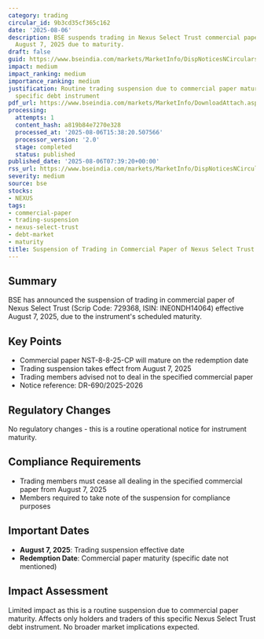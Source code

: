 ```yaml
---
category: trading
circular_id: 9b3cd35cf365c162
date: '2025-08-06'
description: BSE suspends trading in Nexus Select Trust commercial paper effective
  August 7, 2025 due to maturity.
draft: false
guid: https://www.bseindia.com/markets/MarketInfo/DispNoticesNCirculars.aspx?Noticeid={C8D45C42-EC12-421A-9200-B88D657434F7}&noticeno=20250806-4&dt=08/06/2025&icount=4&totcount=57&flag=0
impact: medium
impact_ranking: medium
importance_ranking: medium
justification: Routine trading suspension due to commercial paper maturity affects
  specific debt instrument
pdf_url: https://www.bseindia.com/markets/MarketInfo/DownloadAttach.aspx?id=20250806-4&attachedId=
processing:
  attempts: 1
  content_hash: a819b84e7270e328
  processed_at: '2025-08-06T15:38:20.507566'
  processor_version: '2.0'
  stage: completed
  status: published
published_date: '2025-08-06T07:39:20+00:00'
rss_url: https://www.bseindia.com/markets/MarketInfo/DispNoticesNCirculars.aspx?Noticeid={C8D45C42-EC12-421A-9200-B88D657434F7}&noticeno=20250806-4&dt=08/06/2025&icount=4&totcount=57&flag=0
severity: medium
source: bse
stocks:
- NEXUS
tags:
- commercial-paper
- trading-suspension
- nexus-select-trust
- debt-market
- maturity
title: Suspension of Trading in Commercial Paper of Nexus Select Trust
---
```


## Summary

BSE has announced the suspension of trading in commercial paper of Nexus Select Trust (Scrip Code: 729368, ISIN: INE0NDH14064) effective August 7, 2025, due to the instrument's scheduled maturity.

## Key Points

- Commercial paper NST-8-8-25-CP will mature on the redemption date
- Trading suspension takes effect from August 7, 2025
- Trading members advised not to deal in the specified commercial paper
- Notice reference: DR-690/2025-2026

## Regulatory Changes

No regulatory changes - this is a routine operational notice for instrument maturity.

## Compliance Requirements

- Trading members must cease all dealing in the specified commercial paper from August 7, 2025
- Members required to take note of the suspension for compliance purposes

## Important Dates

- **August 7, 2025**: Trading suspension effective date
- **Redemption Date**: Commercial paper maturity (specific date not mentioned)

## Impact Assessment

Limited impact as this is a routine suspension due to commercial paper maturity. Affects only holders and traders of this specific Nexus Select Trust debt instrument. No broader market implications expected.